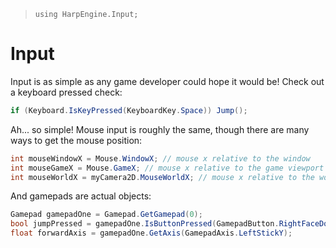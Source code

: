 > `using HarpEngine.Input;`

# Input
Input is as simple as any game developer could hope it would be! Check out a keyboard pressed check:

```csharp
if (Keyboard.IsKeyPressed(KeyboardKey.Space)) Jump();
```

Ah... so simple! Mouse input is roughly the same, though there are many ways to get the mouse position:

```csharp
int mouseWindowX = Mouse.WindowX; // mouse x relative to the window
int mouseGameX = Mouse.GameX; // mouse x relative to the game viewport
int mouseWorldX = myCamera2D.MouseWorldX; // mouse x relative to the world
```

And gamepads are actual objects:

```csharp
Gamepad gamepadOne = Gamepad.GetGamepad(0);
bool jumpPressed = gamepadOne.IsButtonPressed(GamepadButton.RightFaceDown); // A button on Xbox, X on Playstation
float forwardAxis = gamepadOne.GetAxis(GamepadAxis.LeftStickY);
```